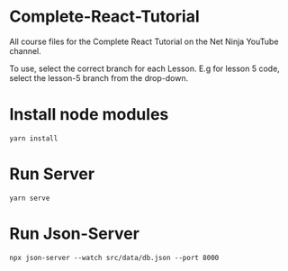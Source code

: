 # Complete-React-Tutorial

All course files for the Complete React Tutorial on the Net Ninja YouTube channel.

To use, select the correct branch for each Lesson. E.g for lesson 5 code, select the lesson-5 branch from the drop-down.

# Install node modules

`yarn install`

# Run Server

`yarn serve`

# Run Json-Server

`npx json-server --watch src/data/db.json --port 8000`
